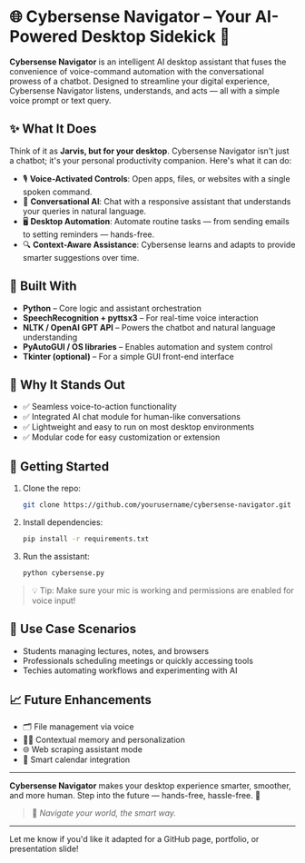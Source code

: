 # 🌐 Cybersense Navigator – Your AI-Powered Desktop Sidekick 🚀

**Cybersense Navigator** is an intelligent AI desktop assistant that fuses the convenience of voice-command automation with the conversational prowess of a chatbot. Designed to streamline your digital experience, Cybersense Navigator listens, understands, and acts — all with a simple voice prompt or text query.

## ✨ What It Does

Think of it as **Jarvis, but for your desktop**. Cybersense Navigator isn't just a chatbot; it's your personal productivity companion. Here's what it can do:

* 🎙️ **Voice-Activated Controls**: Open apps, files, or websites with a single spoken command.
* 💬 **Conversational AI**: Chat with a responsive assistant that understands your queries in natural language.
* 🖥️ **Desktop Automation**: Automate routine tasks — from sending emails to setting reminders — hands-free.
* 🔍 **Context-Aware Assistance**: Cybersense learns and adapts to provide smarter suggestions over time.

## 🔧 Built With

* **Python** – Core logic and assistant orchestration
* **SpeechRecognition + pyttsx3** – For real-time voice interaction
* **NLTK / OpenAI GPT API** – Powers the chatbot and natural language understanding
* **PyAutoGUI / OS libraries** – Enables automation and system control
* **Tkinter (optional)** – For a simple GUI front-end interface

## 🌟 Why It Stands Out

* ✅ Seamless voice-to-action functionality
* ✅ Integrated AI chat module for human-like conversations
* ✅ Lightweight and easy to run on most desktop environments
* ✅ Modular code for easy customization or extension

## 🚀 Getting Started

1. Clone the repo:

   ```bash
   git clone https://github.com/yourusername/cybersense-navigator.git
   ```
2. Install dependencies:

   ```bash
   pip install -r requirements.txt
   ```
3. Run the assistant:

   ```bash
   python cybersense.py
   ```

> 💡 Tip: Make sure your mic is working and permissions are enabled for voice input!

## 🧠 Use Case Scenarios

* Students managing lectures, notes, and browsers
* Professionals scheduling meetings or quickly accessing tools
* Techies automating workflows and experimenting with AI

## 📈 Future Enhancements

* 🗂️ File management via voice
* 🕵️‍♂️ Contextual memory and personalization
* 🌐 Web scraping assistant mode
* 📅 Smart calendar integration

---

**Cybersense Navigator** makes your desktop experience smarter, smoother, and more human.
Step into the future — hands-free, hassle-free. 🌟

> 🧠 *Navigate your world, the smart way.*

---

Let me know if you'd like it adapted for a GitHub page, portfolio, or presentation slide!

